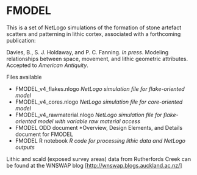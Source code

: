 # FMODEL
This is a set of NetLogo simulations of the formation of stone artefact scatters and patterning in lithic cortex, associated with a forthcoming publication:

Davies, B., S. J. Holdaway, and P. C. Fanning. *In press*. Modeling relationships between space, movement, and lithic geometric attributes. Accepted to *American Antiquity*.

Files available
* FMODEL_v4_flakes.nlogo *NetLogo simulation file for flake-oriented model*
* FMODEL_v4_cores.nlogo *NetLogo simulation file for core-oriented model*
* FMODEL_v4_rawmaterial.nlogo *NetLogo simulation file for flake-oriented model with variable raw material access*
* FMODEL ODD document *Overview, Design Elements, and Details document for FMODEL
* FMODEL R notebook *R code for processing lithic data and NetLogo outputs*

Lithic and scald (exposed survey areas) data from Rutherfords Creek can be found at the WNSWAP blog [http://wnswap.blogs.auckland.ac.nz/]
